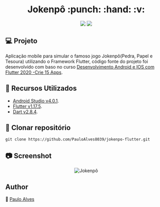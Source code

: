 <h1 align="center">Jokenpô :punch: :hand: :v: </h1>

<p align="center">
  <a href="https://flutter.dev/"><img src="https://img.shields.io/badge/Flutter-v1.17.5-blue"></a>
  <a href="https://dart.dev/"><img src="https://img.shields.io/badge/Dart-v2.8.4-%2363B8FF"></a>
</p>

## :computer: Projeto

Aplicação mobile para simular o famoso jogo Jokenpô(Pedra, Papel e Tesoura) utilizando o Framework Flutter, código fonte do projeto foi desenvolvido com baso no curso 
[Desenvolvimento Android e IOS com Flutter 2020 -Crie 15 Apps](https://www.udemy.com/course/desenvolvimento-android-e-ios-com-flutter/).

## :wrench: Recursos Utilizados

- [Android Studio v4.0.1](https://developer.android.com/studio).
- [Flutter v1.17.5](https://flutter.dev/).
- [Dart v2.8.4](https://dart.dev/).

## :floppy_disk: Clonar repositório

```git clone https://github.com/PauloAlves8039/jokenpo-flutter.git```


## :camera: Screenshot

<p align="center"> <img src="https://github.com/PauloAlves8039/jokenpo-flutter/blob/master/imagens/screenshot.jpg" alt="Jokenpô" /> </p>


## Author

:boy: [Paulo Alves](https://github.com/PauloAlves8039)
